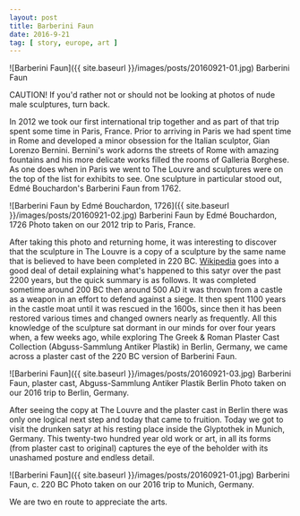 ```yaml
---
layout: post
title: Barberini Faun
date: 2016-9-21
tag: [ story, europe, art ]
---
```


![Barberini Faun]({{ site.baseurl }}/images/posts/20160921-01.jpg)
Barberini Faun

CAUTION! If you'd rather not or should not be looking at photos of nude male sculptures, turn back.

In 2012 we took our first international trip together and as part of that trip spent some time in Paris, France. Prior to arriving in Paris we had spent time in Rome and developed a minor obsession for the Italian sculptor, Gian Lorenzo Bernini.  Bernini's work adorns the streets of Rome with amazing fountains and his more delicate works filled the rooms of Galleria Borghese. As one does when in Paris we went to The Louvre and sculptures were on the top of the list for exhibits to see. One sculpture in particular stood out, Edmé Bouchardon's Barberini Faun from 1762.

![Barberini Faun by Edmé Bouchardon, 1726]({{ site.baseurl }}/images/posts/20160921-02.jpg)
Barberini Faun by Edmé Bouchardon, 1726
Photo taken on our 2012 trip to Paris, France.

After taking this photo and returning home, it was interesting to discover that the sculpture in The Louvre is a copy of a sculpture by the same name that is believed to have been completed in 220 BC. [Wikipedia](https://en.wikipedia.org/wiki/Barberini_Faun) goes into a good deal of detail explaining what's happened to this satyr over the past 2200 years, but the quick summary is as follows. It was completed sometime around 200 BC then around 500 AD it was thrown from a castle as a weapon in an effort to defend against a siege. It then spent 1100 years in the castle moat until it was rescued in the 1600s, since then it has been restored various times and changed owners nearly as frequently. All this knowledge of the sculpture sat dormant in our minds for over four years when, a few weeks ago, while exploring The Greek & Roman Plaster Cast Collection (Abguss-Sammlung Antiker Plastik) in Berlin, Germany, we came across a plaster cast of the 220 BC version of Barberini Faun.

![Barberini Faun]({{ site.baseurl }}/images/posts/20160921-03.jpg)
Barberini Faun, plaster cast, Abguss-Sammlung Antiker Plastik Berlin
Photo taken on our 2016 trip to Berlin, Germany.

After seeing the copy at The Louvre and the plaster cast in Berlin there was only one logical next step and today that came to fruition. Today we got to visit the drunken satyr at his resting place inside the Glyptothek in Munich, Germany. This twenty-two hundred year old work or art, in all its forms (from plaster cast to original) captures the eye of the beholder with its unashamed posture and endless detail.

![Barberini Faun]({{ site.baseurl }}/images/posts/20160921-01.jpg)
Barberini Faun, c. 220 BC
Photo taken on our 2016 trip to Munich, Germany.

We are two en route to appreciate the arts.